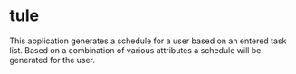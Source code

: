 # tule

This application generates a schedule for a user based on an entered task list. Based on a combination of various attributes a schedule will be generated for the user.
